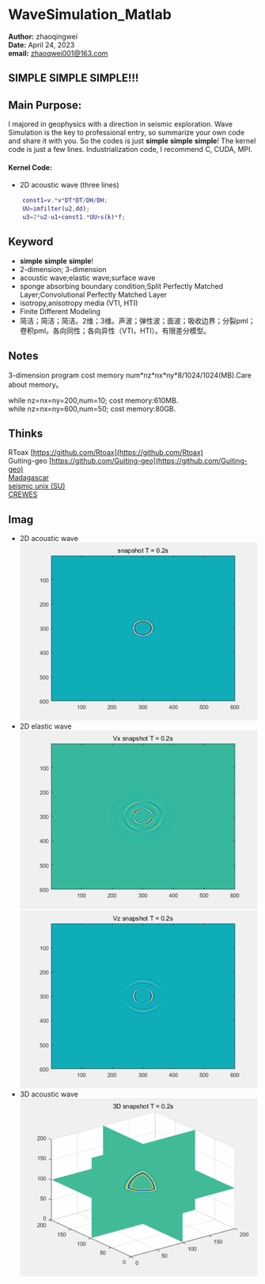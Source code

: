 # WaveSimulation_Matlab
**Author:** zhaoqingwei  
**Date:** April 24, 2023  
**email:** [zhaoqwei001@163.com](zhaoqwei001@163.com)  

## SIMPLE SIMPLE SIMPLE!!!

## Main Purpose:
I majored in geophysics with a direction in seismic exploration. Wave Simulation is the key to professional entry, so summarize your own code and share it with you. So the codes is just **simple** **simple** **simple**! The kernel code is just a few lines.
Industrialization code, I recommend C, CUDA, MPI.

#### Kernel Code:
- 2D acoustic wave  (three lines)
```matlab
	const1=v.*v*DT*DT/DH/DH;
	UU=imfilter(u2,dd);
	u3=2*u2-u1+const1.*UU+s(k)*f;
```

## Keyword

* **simple** **simple** **simple**!
* 2-dimension; 3-dimension
* acoustic wave;elastic wave;surface wave
* sponge absorbing boundary condition;Split Perfectly Matched Layer;Convolutional Perfectly Matched Layer
* isotropy,anisotropy media (VTI, HTI)
* Finite Different Modeling 
* 简洁；简洁；简洁。2维；3维。声波；弹性波；面波；吸收边界；分裂pml；卷积pml。各向同性；各向异性（VTI，HTI）。有限差分模型。

## Notes

3-dimension program cost memory num\*nz\*nx\*ny\*8/1024/1024(MB).Care about memory。

while nz=nx=ny=200,num=10; cost memory:610MB.   
while nz=nx=ny=600,num=50; cost memory:80GB.   

## Thinks

RToax [https://github.com/Rtoax](https://github.com/Rtoax)  
Guiting-geo [https://github.com/Guiting-geo](https://github.com/Guiting-geo)   
[Madagascar](https://reproducibility.org)  
[seismic unix (SU)](https://github.com/JohnWStockwellJr/SeisUnix)  
[CREWES](https://www.crewes.org/)  

## Imag
- 2D acoustic wave  
![](./img/2DAcoustic.gif)
- 2D elastic wave  
![](./img/2DElasticVx.gif)
![](./img/2DElasticVz.gif)
- 3D acoustic wave  
![](./img/3DAcoustic.gif)
